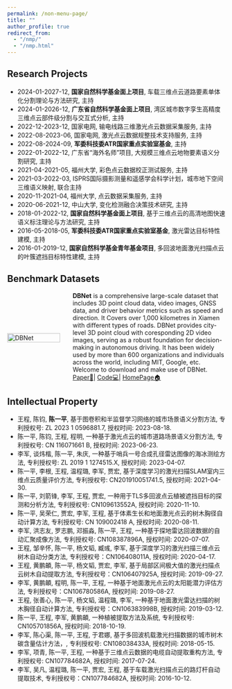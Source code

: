 ```yaml
---
permalink: /non-menu-page/
title: ""
author_profile: true
redirect_from: 
  - "/nmp/"
  - "/nmp.html"
---
```


## Research Projects
- 2024-01-2027-12, **国家自然科学基金面上项目**, 车载三维点云道路要素单体化分割理论与方法研究, 主持
- 2024-01-2026-12, **广东省自然科学基金面上项目**, 湾区城市数字孪生高精度三维点云部件级分割与交互式分析, 主持
- 2022-12-2023-12, 国家电网, 输电线路三维激光点云数据采集服务, 主持
- 2022-08-2023-06, 国家电网, 激光点云数据规整技术支持服务, 主持
- 2022-08-2024-09, **军委科技委ATR国家重点实验室基金**, 主持
- 2022-01-2022-12, 广东省“海外名师”项目, 大规模三维点云地物要素语义分割研究, 主持
- 2021-04-2021-05, 福州大学, 彩色点云数据校正测试服务, 主持
- 2021-03-2022-03, ISPRS国际摄影测量和遥感学会科学计划，城市地下空间三维语义映射, 联合主持
- 2020-11-2021-04, 福州大学, 点云数据采集服务, 主持
- 2020-06-2021-12, 中山大学, 变化检测融合决策技术研究, 主持
- 2018-01-2022-12, **国家自然科学基金面上项目**, 基于三维点云的高清地图快速语义标注理论与方法研究, 主持
- 2016-05-2018-05, **军委科技委ATR国家重点实验室基金**, 激光雷达目标特性建模, 主持
- 2016-01-2019-12, **国家自然科学基金青年基金项目**, 多回波地面激光扫描点云的叶簇遮挡目标特性建模, 主持

## Benchmark Datasets
<div style="display: flex; align-items: center; width: 100%;">
  <div style="flex: 30%;">
    <a>
        <img src="https://github.com/Ting-Devin-Han/Epingpages.github.io/raw/master/images/DBNet.gif" alt="DBNet" style="width: 90%;"/>
    </a>
  </div>
  <div style="flex: 70%;">
    <strong>DBNet</strong> is a comprehensive large-scale dataset that includes 3D point cloud data, video images, GNSS data, and driver behavior metrics such as speed and direction. It Covers over 1,000 kilometres in Xiamen with different types of roads. DBNet provides city-level 3D point cloud with coresponding 2D video images, serving as a robust foundation for decision-making in autonomous driving. It has been widely used by more than 600 organizations and individuals across the world, including MIT, Google, etc. Welcome to download and make use of DBNet.<br>
    <a href="https://openaccess.thecvf.com/content_cvpr_2018/html/Chen_LiDAR-Video_Driving_Dataset_CVPR_2018_paper.html">Paper📄</a>|
    <a href="https://github.com/driving-behavior/DBNet">Code💻</a>|
    <a href="http://www.dbehavior.net/">HomePage🏠</a>
  </div>
</div>

## Intellectual Property
- 王程, 陈钧, **陈一平**, 基于图卷积和半监督学习网络的城市场景语义分割方法, 专利授权号: ZL 2023 1 0596881.7, 授权时间: 2023-08-18.
- 陈一平, 陈钧, 王程, 程明, 一种基于激光点云的城市道路场景语义分割方法, 专利授权号: CN 116071661 B, 授权时间: 2023-06-23.
- 李军, 谈炜楷, 陈一平, 朱庆, 一种基于哨兵一号合成孔径雷达图像的海冰测绘方法, 专利授权号: ZL 2019 1 1274515.X, 授权时间: 2023-04-07.
- 陈一平, 李根, 王程, 温程璐, 李军, 贾宏, 基于深度学习的激光扫描SLAM室内三维点云质量评价方法, 专利授权号: CN201910051741.5, 授权时间: 2021-04-30.
- 陈一平, 刘箭锋, 李军, 王程, 贾宏, 一种用于TLS多回波点云植被遮挡目标的探测和分析方法, 专利授权号: CN109613552A, 授权时间: 2020-11-10.
- 陈一平, 吴荣仁, 贾宏, 李军, 王程, 基于体素生长和地面激光点云的树木胸径自动计算方法, 专利授权号: CN 109002418 A, 授权时间: 2020-08-11.
- 李军, 洪志友, 罗志鹏, 邓振淼, 陈一平, 王程, 一种基于探地雷达回波数据的自动汇聚成像方法, 专利授权号: CN108387896A, 授权时间: 2020-07-07.
- 王程, 邹辛怀, 陈一平, 杨文韬, 臧彧, 李军, 基于深度学习的激光扫描三维点云树木自动分类方法, 专利授权号：CN106408011A, 授权时间: 2020-04-17.
- 王程, 黄鹏頔, 陈一平, 杨文韬, 贾宏, 李军, 基于局部区间极大值的激光扫描点云树木自动提取方法, 专利授权号：CN106407925A, 授权时间: 2019-09-27.
- 李军, 黄鹏頔, 程明, 陈一平, 王程, 一种基于地面激光点云的太阳能潜力评估方法, 专利授权号：CN106780586A, 授权时间: 2019-08-27.
- 王程, 张善心, 陈一平, 杨文韬, 温程璐, 李军, 一种基于地面激光雷达扫描的树木胸径自动计算方法, 专利授权号：CN106383998B, 授权时间: 2019-03-12.
- 陈一平, 王程, 李军, 黄鹏頔, 一种植被提取方法及系统, 专利授权号: CN105701856A, 授权时间: 2018-10-19.
- 李军, 陈心渠, 陈一平, 王程, 于君娜, 基于多回波机载激光扫描数据的城市树木碳含量估计方法，, 专利授权号: CN108038433A, 授权时间: 2018-05-15.
- 李军, 项青, 陈一平, 王程, 一种基于三维点云数据的电缆自动提取重构方法, 专利授权号: CN107784682A, 授权时间: 2017-07-24.
- 李军, 吴凡, 温程璐, 陈一平, 贾宏, 王程, 基于车载激光扫描点云的路灯杆自动提取技术, 专利授权号：CN107784682A, 授权时间: 2016-10-12.
